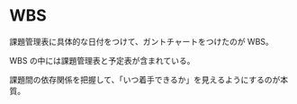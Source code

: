 # WBS

課題管理表に具体的な日付をつけて、ガントチャートをつけたのが WBS。

WBS の中には課題管理表と予定表が含まれている。

課題間の依存関係を把握して、「いつ着手できるか」を見えるようにするのが本質。
